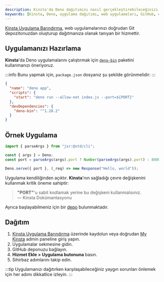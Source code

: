 ```yaml
---
description: Kinsta'da Deno dağıtımını nasıl gerçekleştirebileceğinizi öğrenin. Adım adım rehber ile uygulamanızı kolayca hazırlayıp dağıtabilirsiniz.
keywords: [Kinsta, Deno, uygulama dağıtımı, web uygulamaları, GitHub, deno-bin]
---
```


[Kinsta Uygulama Barındırma](https://kinsta.com/application-hosting), web uygulamalarınızı doğrudan Git depozitonuzdan oluşturup dağıtmanıza olanak tanıyan bir hizmettir.

## Uygulamanızı Hazırlama

**Kinsta**'da Deno uygulamalarını çalıştırmak için [`deno-bin`](https://www.npmjs.com/package/deno-bin) paketini kullanmanızı öneriyoruz.

:::info
Bunu yapmak için, `package.json` dosyanız şu şekilde görünmelidir:
:::

```json title="package.json"
{
  "name": "deno app",
  "scripts": {
    "start": "deno run --allow-net index.js --port=${PORT}"
  },
  "devDependencies": {
    "deno-bin": "^1.28.2"
  }
}
```

## Örnek Uygulama

```js
import { parseArgs } from "jsr:@std/cli";

const { args } = Deno;
const port = parseArgs(args).port ? Number(parseArgs(args).port) : 8000;

Deno.serve({ port }, (_req) => new Response("Hello, world"));
```

Uygulama kendiliğinden açıktır. **Kinsta**'nın sağladığı çevre değişkenini kullanmak kritik öneme sahiptir:

> **"PORT"**'u sabit kodlamak yerine bu değişkeni kullanmalısınız.  
> — Kinsta Dokümantasyonu

Ayrıca başlayabilmeniz için bir [depo](https://github.com/kinsta/hello-world-deno) bulunmaktadır.

## Dağıtım

1. [Kinsta Uygulama Barındırma](https://kinsta.com/signup/?product_type=app-db) üzerinde kaydolun veya doğrudan [My Kinsta](https://my.kinsta.com/) admin paneline giriş yapın.
2. Uygulamalar sekmesine gidin.
3. GitHub deponuzu bağlayın.
4. **Hizmet Ekle > Uygulama butonuna** basın.
5. Sihirbaz adımlarını takip edin.

:::tip
Uygulamanızı dağıtırken karşılaşabileceğiniz yaygın sorunları önlemek için her adımı dikkatlice izleyin.
:::